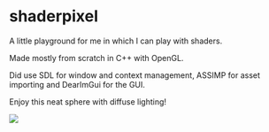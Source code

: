 # shaderpixel
A little playground for me in which I can play with shaders.

Made mostly from scratch in C++ with OpenGL.

Did use SDL for window and context management, ASSIMP for asset importing and DearImGui for the GUI.

Enjoy this neat sphere with diffuse lighting!

![](https://i.imgur.com/WbrUUCs.png)
